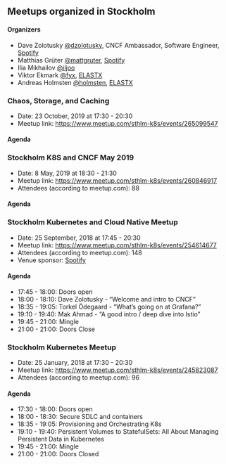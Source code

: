 ## Meetups organized in Stockholm

#### Organizers

 - Dave Zolotusky [@dzolotusky](https://github.com/dzolotusky), CNCF Ambassador, Software Engineer, [Spotify](https://www.spotify.com/)
 - Matthias Grüter [@mattgruter](https://github.com/mattgruter), [Spotify](https://www.spotify.com/)
 - Ilia Mikhailov [@iljoo](https://github.com/iljoo)
 - Viktor Ekmark [@fyx](https://github.com/fyx), [ELASTX](https://elastx.se/en)
 - Andreas Holmsten [@holmsten](https://github.com/holmsten), [ELASTX](https://elastx.se/en)

### Chaos, Storage, and Caching

 - Date: 23 October, 2019 at 17:30 - 20:30
 - Meetup link: https://www.meetup.com/sthlm-k8s/events/265099547


#### Agenda


### Stockholm K8S and CNCF May 2019

 - Date: 8 May, 2019 at 18:30 - 21:30
 - Meetup link: https://www.meetup.com/sthlm-k8s/events/260846917
 - Attendees (according to meetup.com): 88


#### Agenda


### Stockholm Kubernetes and Cloud Native Meetup

 - Date: 25 September, 2018 at 17:45 - 20:30
 - Meetup link: https://www.meetup.com/sthlm-k8s/events/254614677
 - Attendees (according to meetup.com): 148
 - Venue sponsor: [Spotify](https://www.spotify.com/)

#### Agenda

 - 17:45 - 18:00: Doors open 
 - 18:00 - 18:10: Dave Zolotusky - “Welcome and intro to CNCF” 
 - 18:35 - 19:05: Torkel Ödegaard - “What’s going on at Grafana?” 
 - 19:10 - 19:40: Mak Ahmad - “A good intro / deep dive into Istio” 
 - 19:45 - 21:00: Mingle 
 - 21:00 - 21:00: Doors Close 

### Stockholm Kubernetes Meetup

 - Date: 25 January, 2018 at 17:30 - 20:30
 - Meetup link: https://www.meetup.com/sthlm-k8s/events/245823087
 - Attendees (according to meetup.com): 96


#### Agenda

 - 17:30 - 18:00: Doors open 
 - 18:00 - 18:30: Secure SDLC and containers 
 - 18:35 - 19:05: Provisioning and Orchestrating K8s 
 - 19:10 - 19:40: Persistent Volumes to StatefulSets: All About Managing Persistent Data in Kubernetes 
 - 19:45 - 21:00: Mingle 
 - 21:00 - 21:00: Doors Closed 
